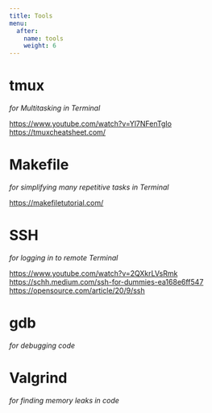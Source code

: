 ```yaml
---
title: Tools
menu:
  after:
    name: tools
    weight: 6
---
```


# tmux 
_for Multitasking in Terminal_

https://www.youtube.com/watch?v=Yl7NFenTgIo 
https://tmuxcheatsheet.com/

# Makefile 
_for simplifying many repetitive tasks in Terminal_

https://makefiletutorial.com/

# SSH 
_for logging in to remote Terminal_

https://www.youtube.com/watch?v=2QXkrLVsRmk
https://schh.medium.com/ssh-for-dummies-ea168e6ff547
https://opensource.com/article/20/9/ssh

# gdb
_for debugging code_

# Valgrind
_for finding memory leaks in code_
